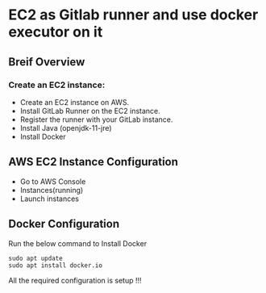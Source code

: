 # EC2 as Gitlab runner and use docker executor on it

## Breif Overview 

### Create an EC2 instance:
   -  Create an EC2 instance on AWS.
   -  Install GitLab Runner on the EC2 instance.
   -  Register the runner with your GitLab instance.
   -  Install Java (openjdk-11-jre)
   -  Install Docker
   
## AWS EC2 Instance Configuration

- Go to AWS Console
- Instances(running)
- Launch instances


## Docker Configuration

Run the below command to Install Docker

```
sudo apt update
sudo apt install docker.io
```

All the required configuration is setup !!!






